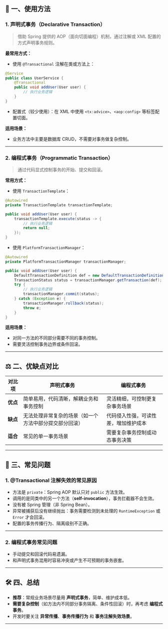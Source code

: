 
## 🌱 一、使用方法

### 1. 声明式事务（Declarative Transaction）

> 借助 Spring 提供的 AOP（面向切面编程）机制，通过注解或 XML 配置的方式声明事务规则。

**最常用方式：**

* 使用 `@Transactional` 注解在类或方法上：

```java
@Service
public class UserService {
    @Transactional
    public void addUser(User user) {
        // 执行业务逻辑
    }
}
```

* 配置式（较少使用）：在 XML 中使用 `<tx:advice>`、`<aop:config>` 等标签配置切面。

**适用场景：**

* 业务方法中主要是数据库 CRUD，不需要对事务做复杂控制。

---

### 2. 编程式事务（Programmatic Transaction）

> 通过代码显式控制事务的开始、提交和回滚。

**常用方式：**

* 使用 `TransactionTemplate`：

```java
@Autowired
private TransactionTemplate transactionTemplate;

public void addUser(User user) {
    transactionTemplate.execute(status -> {
        // 执行业务逻辑
        return null;
    });
}
```

* 使用 `PlatformTransactionManager`：

```java
@Autowired
private PlatformTransactionManager transactionManager;

public void addUser(User user) {
    DefaultTransactionDefinition def = new DefaultTransactionDefinition();
    TransactionStatus status = transactionManager.getTransaction(def);
    try {
        // 执行业务逻辑
        transactionManager.commit(status);
    } catch (Exception e) {
        transactionManager.rollback(status);
        throw e;
    }
}
```

**适用场景：**

* 对同一方法的不同部分需要不同的事务控制。
* 需要灵活控制事务边界或条件回滚。

---

## ⚖️ 二、优缺点对比

| 对比项    | 声明式事务                       | 编程式事务              |
| ------ | --------------------------- | ------------------ |
| **优点** | 简单易用，代码清晰，解耦业务和事务控制         | 灵活精细，可控制更复杂事务场景    |
| **缺点** | 无法处理非常复杂的场景（如一个方法中部分提交部分回滚） | 代码侵入性强，可读性差，增加维护成本 |
| **适合** | 常见的单一事务场景                   | 需要复杂事务控制或动态事务决策    |

---

## 🧩 三、常见问题

### 1. @Transactional 注解失效的常见原因

* 方法是 `private`：Spring AOP 默认只对 `public` 方法生效。
* 调用的是同类中的另一个方法（**self-invocation**），事务拦截器不会生效。
* 没有被 Spring 管理（非 Spring Bean）。
* 异常被捕获后没有继续抛出：事务需要检测到未处理的 `RuntimeException` 或 `Error` 才会回滚。
* 配置的事务传播行为、隔离级别不正确。

---

### 2. 编程式事务常见问题

* 手动提交和回滚代码易遗漏。
* 和声明式事务混用时容易冲突或产生不可预期的事务嵌套。

---

## 🛠️ 四、总结

* **推荐**：常规业务场景尽量用 **声明式事务**，简单、维护成本低。
* **需要复杂控制**（如方法内不同部分事务隔离、条件性回滚）时，再考虑 **编程式事务**。
* 开发时要关注 **异常传播**、**事务传播行为** 和 **事务注解失效场景**。

---
